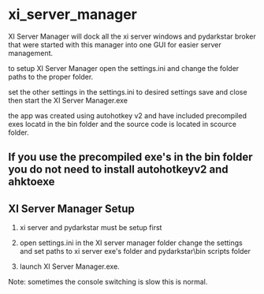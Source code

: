 # xi_server_manager

XI Server Manager will dock all the xi server windows and pydarkstar broker that were started with this manager into one GUI for easier server management.

to setup XI Server Manager open the settings.ini and change the folder paths to the proper folder.

set the other settings in the settings.ini to desired settings save and close then start the XI Server Manager.exe

the app was created using autohotkey v2 and have included precompiled exes locatd in the bin folder and the source code is located in scource folder.

If you use the precompiled exe's in the bin folder you do not need to install autohotkeyv2 and ahktoexe
----------------------------------------------------------------------------------------------------------------------------------------------------------
XI Server Manager Setup
----------------------------------------------------------------------------------------------------------------------------------------------------------

1. xi server and pydarkstar must be setup first

3. open settings.ini in the XI server manager folder change the settings and set paths to xi server exe's folder and pydarkstar\bin scripts folder

4. launch XI Server Manager.exe.

Note: sometimes the console switching is slow this is normal.


<img src="https://github.com/EDGECOM666/xi_server_manager/assets/6508087/5d293511-6c0a-402e-8dc0-611e9a069c25" alt="" title="">
<img src="https://github.com/EDGECOM666/xi_server_manager/assets/6508087/8408fbe5-6c09-4d42-b0ec-a5d52f3afd19" alt="" title=" ">
<img src="https://github.com/EDGECOM666/xi_server_manager/assets/6508087/2eba78c4-c4df-4918-bcea-f590c20fa97e" alt="" title=" ">
<img src="https://github.com/EDGECOM666/xi_server_manager/assets/6508087/11f74d05-5f78-4739-ac41-b5556f5445f5" alt="" title=" ">
<img src="https://github.com/EDGECOM666/xi_server_manager/assets/6508087/ea1edf7b-7932-4e9c-80f1-79c19815192b" alt="" title=" ">
<img src="https://github.com/EDGECOM666/xi_server_manager/assets/6508087/51b5b9b1-98f6-438d-a85c-633da5c80c17" alt="" title=" ">
